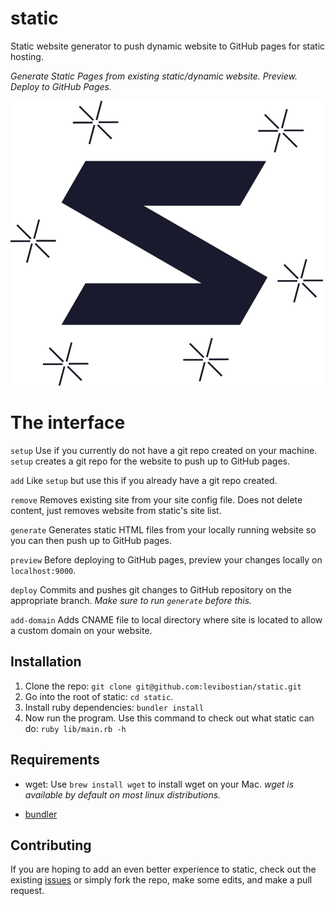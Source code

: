 # static

Static website generator to push dynamic website to GitHub pages for static hosting.

*Generate Static Pages from existing static/dynamic website. Preview. Deploy to GitHub Pages.*

![logo](logo.png)

# The interface

`setup`
Use if you currently do not have a git repo created on your machine. `setup` creates a git repo for the website to push up to GitHub pages. 

`add`
Like `setup` but use this if you already have a git repo created.

`remove`
Removes existing site from your site config file. Does not delete content, just removes website from static's site list.

`generate`
Generates static HTML files from your locally running website so you can then push up to GitHub pages.

`preview`
Before deploying to GitHub pages, preview your changes locally on `localhost:9000`.

`deploy`
Commits and pushes git changes to GitHub repository on the appropriate branch. *Make sure to run `generate` before this.*

`add-domain`
Adds CNAME file to local directory where site is located to allow a custom domain on your website.

## Installation

1. Clone the repo: `git clone git@github.com:levibostian/static.git` 
2. Go into the root of static: `cd static`. 
3. Install ruby dependencies: `bundler install`
4. Now run the program. 
Use this command to check out what static can do: `ruby lib/main.rb -h` 

## Requirements

* wget: Use `brew install wget` to install wget on your Mac.
  *wget is available by default on most linux distributions.*
  
* [bundler](http://bundler.io/)

## Contributing

If you are hoping to add an even better experience to static, check out the existing
[issues](https://github.com/levibostian/static/issues) or simply
fork the repo, make some edits, and make a pull request.
